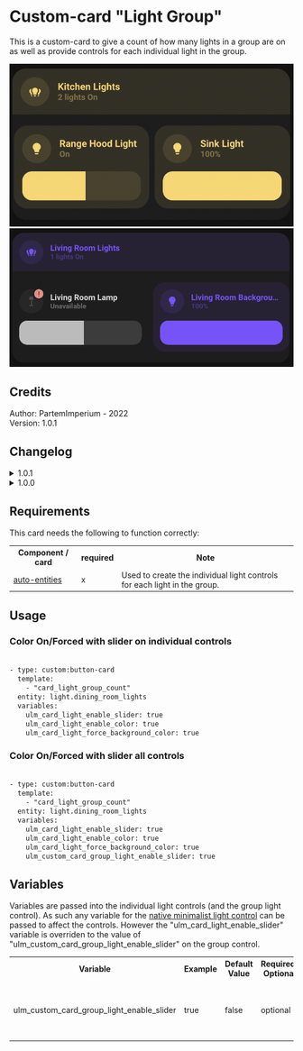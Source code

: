 
# Custom-card "Light Group"
This is a custom-card to give a count of how many lights in a group are on as well as provide controls for each individual light in the group.

![Light Group](images/example-a.png)
![Light Group with color light](images/example-b.png)

## Credits
Author: PartemImperium - 2022  
Version: 1.0.1

## Changelog
<details>
  <summary>1.0.1</summary>
  Fix issue with a blank space in the controls on larger screen sizes.
</details>
<details>
  <summary>1.0.0</summary>
  Initial release
</details>

## Requirements
This card needs the following to function correctly:

<table>
<tr>
<th>Component / card</th>
<th>required</th>
<th>Note</th>
</tr>
<tr>
<td><a href="https://github.com/thomasloven/lovelace-auto-entities">auto-entities</a></td>
<td>x</td>
<td>Used to create the individual light controls for each light in the group.</td>
</table>

## Usage

### Color On/Forced with slider on individual controls
<pre><code class="language-yaml" style="border: 0">
- type: custom:button-card
  template:
    - "card_light_group_count"
  entity: light.dining_room_lights
  variables:
    ulm_card_light_enable_slider: true
    ulm_card_light_enable_color: true
    ulm_card_light_force_background_color: true
</code></pre>

### Color On/Forced with slider all controls
<pre><code class="language-yaml" style="border: 0">
- type: custom:button-card
  template:
    - "card_light_group_count"
  entity: light.dining_room_lights
  variables:
    ulm_card_light_enable_slider: true
    ulm_card_light_enable_color: true
    ulm_card_light_force_background_color: true
    ulm_custom_card_group_light_enable_slider: true
</code></pre>

## Variables
Variables are passed into the individual light controls (and the group light control). As such any variable for the [native minimalist light control](https://ui-lovelace-minimalist.github.io/UI/usage/cards/card_light/#variables) can be passed to affect the controls. However the "ulm_card_light_enable_slider" variable is overriden to the value of "ulm_custom_card_group_light_enable_slider" on the group control.

<table>
<tr>
<th>Variable</th>
<th>Example</th>
<th>Default Value</th>
<th>Required/ Optional</th>
<th>Explanation</th>
</tr>
<tr>
<td>ulm_custom_card_group_light_enable_slider</td>
<td>true</td>
<td>false</td>
<td>optional</td>
<td>Controls if the group light control should have the slider control. </td>
</tr>
</table>
